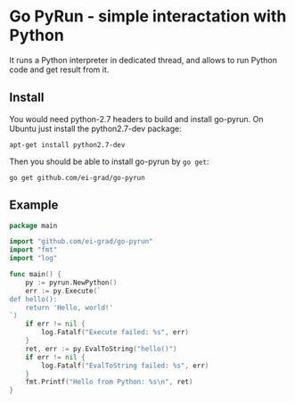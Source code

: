 Go PyRun - simple interactation with Python
===========================================

It runs a Python interpreter in dedicated thread, and allows to run Python code
and get result from it.

Install
-------

You would need python-2.7 headers to build and install go-pyrun. On Ubuntu just install the python2.7-dev package:

    apt-get install python2.7-dev

Then you should be able to install go-pyrun by `go get`:

    go get github.com/ei-grad/go-pyrun

Example
-------

```go
package main

import "github.com/ei-grad/go-pyrun"
import "fmt"
import "log"

func main() {
    py := pyrun.NewPython()
    err := py.Execute(`
def hello():
    return 'Hello, world!'
`)
    if err != nil {
        log.Fatalf("Execute failed: %s", err)
    }
    ret, err := py.EvalToString("hello()")
    if err != nil {
        log.Fatalf("EvalToString failed: %s", err)
    }
    fmt.Printf("Hello from Python: %s\n", ret)
}
```
